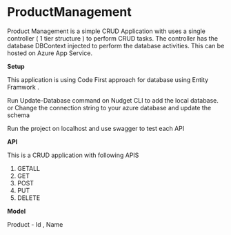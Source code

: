 # ProductManagement

Product Management is a simple CRUD Application with uses a single controller ( 1 tier structure ) to perform CRUD tasks. The controller has the database DBContext injected to perform the database activities. 
This can be hosted on Azure App Service. 

**Setup** 

This application is using Code First approach for database using Entity Framwork . 

Run Update-Database command on Nudget CLI to add the local database.
or
Change the connection string to your azure database and update the schema

Run the project on localhost and use swagger to test each API

**API**

This is a CRUD application with following APIS
1. GETALL
2. GET
3. POST
4. PUT
5. DELETE

**Model**

Product - Id , Name
